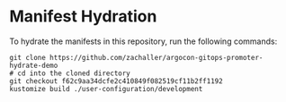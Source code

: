 # Manifest Hydration

To hydrate the manifests in this repository, run the following commands:

```shell
git clone https://github.com/zachaller/argocon-gitops-promoter-hydrate-demo
# cd into the cloned directory
git checkout f62c9aa34dcfe2c410849f082519cf11b2ff1192
kustomize build ./user-configuration/development
```
